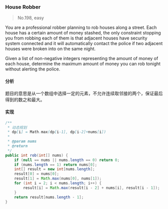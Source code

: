 ### House Robber

> No.198, easy

You are a professional robber planning to rob houses along a street. Each house has a certain amount of money stashed, the only constraint stopping you from robbing each of them is that adjacent houses have security system connected and it will automatically contact the police if two adjacent houses were broken into on the same night.

Given a list of non-negative integers representing the amount of money of each house, determine the maximum amount of money you can rob tonight without alerting the police.

#### 分析

题目的意思是从一个数组中选择一定的元素，不允许连续取邻接的两个，保证最后得到的数之和最大。

#### 实现

```java
/**
 * 动态规划
 * dp[i] = Math.max(dp[i-1], dp[i-2]+nums[i])
 *
 * @param nums
 * @return
 */
public int rob(int[] nums) {
    if (null == nums || nums.length == 0) return 0;
    if (nums.length == 1) return nums[0];
    int[] result = new int[nums.length];
    result[0] = nums[0];
    result[1] = Math.max(nums[0], nums[1]);
    for (int i = 2; i < nums.length; i++) {
        result[i] = Math.max(result[i - 2] + nums[i], result[i - 1]);
    }
    return result[nums.length - 1];
}
```